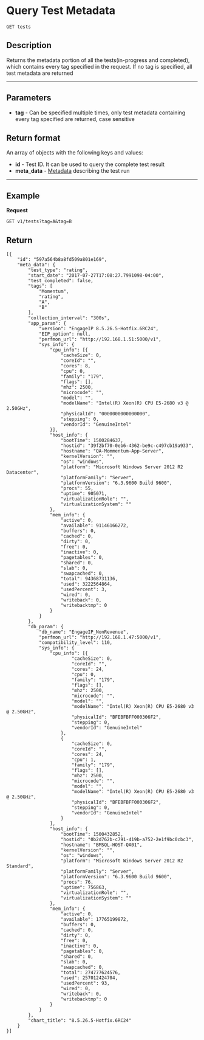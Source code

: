 # Query Test Metadata

	GET tests

## Description
Returns the metadata portion of all the tests(in-progress and completed), which contains every tag specified in the request. If no tag is specified, all test metadata are returned  

***
## Parameters
- **tag** - Can be specified multiple times, only test metadata containing every tag specified are returned, case sensitive

## Return format
An array of objects with the following keys and values:

- **id** - Test ID. It can be used to query the complete test result
- **meta_data** - [Metadata](https://github.com/han-hgu/perf-prototype/blob/master/api-documentation/terms.md#metadata) describing the test run

***

## Example

**Request**

	GET v1/tests?tag=A&tag=B

## Return

	[{
		"id": "597a564b8a8fd509a801e169",
		"meta_data": {
			"test_type": "rating",
			"start_date": "2017-07-27T17:08:27.7991098-04:00",
			"test_completed": false,
			"tags": [
				"Momentum",
				"rating",
				"A",
				"B"
			],
			"collection_interval": "300s",
			"app_param": {
				"version": "EngageIP 8.5.26.5-Hotfix.6RC24",
				"EIP_option": null,
				"perfmon_url": "http://192.168.1.51:5000/v1",
				"sys_info": {
					"cpu_info": [{
						"cacheSize": 0,
						"coreId": "",
						"cores": 8,
						"cpu": 0,
						"family": "179",
						"flags": [],
						"mhz": 2500,
						"microcode": "",
						"model": "",
						"modelName": "Intel(R) Xeon(R) CPU E5-2680 v3 @ 2.50GHz",
						"physicalId": "0000000000000000",
						"stepping": 0,
						"vendorId": "GenuineIntel"
					}],
					"host_info": {
						"bootTime": 1500284637,
						"hostid": "39f2bf70-0eb6-4362-be9c-c497cb19a933",
						"hostname": "QA-Mommentum-App-Server",
						"kernelVersion": "",
						"os": "windows",
						"platform": "Microsoft Windows Server 2012 R2 Datacenter",
						"platformFamily": "Server",
						"platformVersion": "6.3.9600 Build 9600",
						"procs": 55,
						"uptime": 905071,
						"virtualizationRole": "",
						"virtualizationSystem": ""
					},
					"mem_info": {
						"active": 0,
						"available": 91146166272,
						"buffers": 0,
						"cached": 0,
						"dirty": 0,
						"free": 0,
						"inactive": 0,
						"pagetables": 0,
						"shared": 0,
						"slab": 0,
						"swapcached": 0,
						"total": 94368731136,
						"used": 3222564864,
						"usedPercent": 3,
						"wired": 0,
						"writeback": 0,
						"writebacktmp": 0
					}
				}
			},
			"db_param": {
				"db_name": "EngageIP_NonRevenue",
				"perfmon_url": "http://192.168.1.47:5000/v1",
				"compatibility_level": 110,
				"sys_info": {
					"cpu_info": [{
							"cacheSize": 0,
							"coreId": "",
							"cores": 24,
							"cpu": 0,
							"family": "179",
							"flags": [],
							"mhz": 2500,
							"microcode": "",
							"model": "",
							"modelName": "Intel(R) Xeon(R) CPU E5-2680 v3 @ 2.50GHz",
							"physicalId": "BFEBFBFF000306F2",
							"stepping": 0,
							"vendorId": "GenuineIntel"
						},
						{
							"cacheSize": 0,
							"coreId": "",
							"cores": 24,
							"cpu": 1,
							"family": "179",
							"flags": [],
							"mhz": 2500,
							"microcode": "",
							"model": "",
							"modelName": "Intel(R) Xeon(R) CPU E5-2680 v3 @ 2.50GHz",
							"physicalId": "BFEBFBFF000306F2",
							"stepping": 0,
							"vendorId": "GenuineIntel"
						}
					],
					"host_info": {
						"bootTime": 1500432852,
						"hostid": "0b2d762b-c791-419b-a752-2e1f9bc0cbc3",
						"hostname": "BMSQL-HOST-QA01",
						"kernelVersion": "",
						"os": "windows",
						"platform": "Microsoft Windows Server 2012 R2 Standard",
						"platformFamily": "Server",
						"platformVersion": "6.3.9600 Build 9600",
						"procs": 76,
						"uptime": 756863,
						"virtualizationRole": "",
						"virtualizationSystem": ""
					},
					"mem_info": {
						"active": 0,
						"available": 17765199872,
						"buffers": 0,
						"cached": 0,
						"dirty": 0,
						"free": 0,
						"inactive": 0,
						"pagetables": 0,
						"shared": 0,
						"slab": 0,
						"swapcached": 0,
						"total": 274777624576,
						"used": 257012424704,
						"usedPercent": 93,
						"wired": 0,
						"writeback": 0,
						"writebacktmp": 0
					}
				}
			},
			"chart_title": "8.5.26.5-Hotfix.6RC24"
		}
	}]

